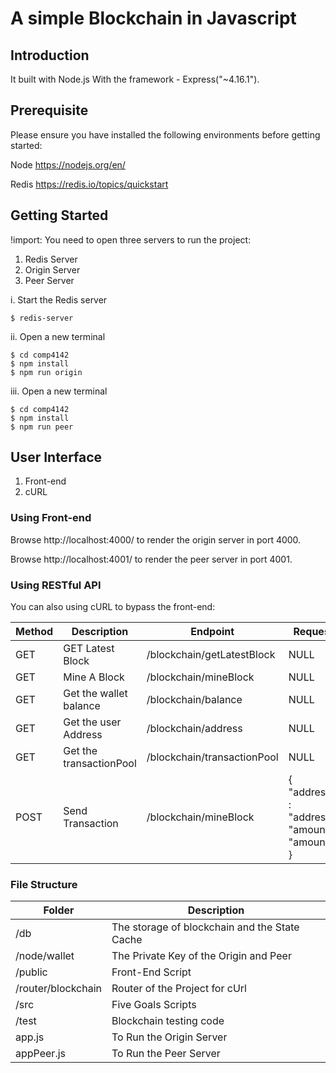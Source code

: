 # A simple Blockchain in Javascript

## Introduction
It built with Node.js With the framework - Express("~4.16.1").

## Prerequisite
Please ensure you have installed the following environments before getting started:

Node
https://nodejs.org/en/

Redis
https://redis.io/topics/quickstart


## Getting Started
!import: You need to open three servers to run the project:

1.  Redis Server
2.  Origin Server
3.  Peer Server

i. Start the Redis server
```
$ redis-server
```

ii. Open a new terminal
```
$ cd comp4142
$ npm install
$ npm run origin
```

iii. Open a new terminal
```
$ cd comp4142
$ npm install
$ npm run peer
```

## User Interface
1. Front-end
2. cURL

### Using Front-end
Browse http://localhost:4000/ to render the origin server in port 4000.

Browse http://localhost:4001/ to render the peer server in port 4001.

### Using RESTful API
You can also using cURL to bypass the front-end:


| Method | Description | Endpoint | Request | Response |
| ------ | ------ | ----- | ----- | ----- |
| GET   | GET Latest Block | /blockchain/getLatestBlock | NULL | payload |
| GET   | Mine A Block | /blockchain/mineBlock| NULL | payload |
| GET   | Get the wallet balance | /blockchain/balance | NULL | payload |
| GET   | Get the user Address | /blockchain/address | NULL | payload |
| GET   | Get the transactionPool | /blockchain/transactionPool| NULL | payload |
| POST   | Send Transaction| /blockchain/mineBlock| { "address" : "address", "amount": "amount" } | message |


### File Structure 

| Folder | Description |
| ------ | ------ | 
| /db | The storage of blockchain and the State Cache |
| /node/wallet | The Private Key of the Origin and Peer |
| /public | Front-End Script |
| /router/blockchain | Router of the Project for cUrl |
| /src | Five Goals Scripts |
| /test | Blockchain testing code |
| app.js | To Run the Origin Server |
| appPeer.js | To Run the Peer Server |
